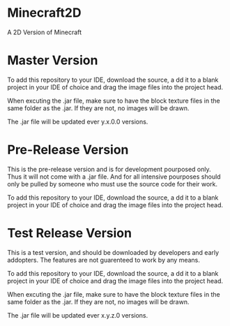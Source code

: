 Minecraft2D
===========

A 2D Version of Minecraft

Master Version
===========================================================
To add this repository to your IDE, download the source, a
dd it to a blank project in your IDE of choice and drag the 
image files into the project head.

When excuting the .jar file, make sure to have the block
texture files in the same folder as the .jar. If they 
are not, no images will be drawn.

The .jar file will be updated ever y.x.0.0 versions.

Pre-Release Version
===========================================================
This is the pre-release version and is for development pourposed only. Thus it will not come with a .jar file. And for all intensive pourposes should only be pulled by someone who must use the source code for their work.

To add this repository to your IDE, download the source, a dd it to a blank project in your IDE of choice and drag the image files into the project head.

Test Release Version
===========================================================
This is a test version, and should be downloaded by developers and early addopters. The features are not guarenteed to work by any means.

To add this repository to your IDE, download the source, a dd it to a blank project in your IDE of choice and drag the image files into the project head.

When excuting the .jar file, make sure to have the block texture files in the same folder as the .jar. If they are not, no images will be drawn.

The .jar file will be updated ever x.y.z.0 versions.
